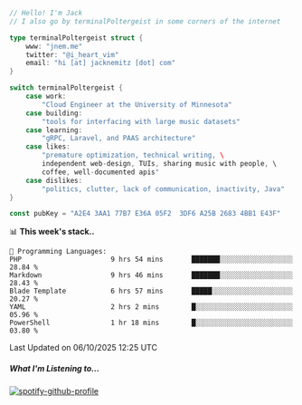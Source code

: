 ```go
// Hello! I'm Jack
// I also go by terminalPoltergeist in some corners of the internet

type terminalPoltergeist struct {
    www: "jnem.me"
    twitter: "@i_heart_vim"
    email: "hi [at] jacknemitz [dot] com"
}

switch terminalPoltergeist {
    case work:
        "Cloud Engineer at the University of Minnesota"
    case building:
        "tools for interfacing with large music datasets"
    case learning:
        "gRPC, Laravel, and PAAS architecture"
    case likes:
        "premature optimization, technical writing, \
        independent web-design, TUIs, sharing music with people, \
        coffee, well-documented apis"
    case dislikes:
        "politics, clutter, lack of communication, inactivity, Java"
}

const pubKey = "A2E4 3AA1 77B7 E36A 05F2  3DF6 A25B 2683 4BB1 E43F"
```

<!--START_SECTION:waka-->
📊 **This week's stack..** 

```text
💬 Programming Languages: 
PHP                      9 hrs 54 mins       ███████░░░░░░░░░░░░░░░░░░   28.84 % 
Markdown                 9 hrs 46 mins       ███████░░░░░░░░░░░░░░░░░░   28.43 % 
Blade Template           6 hrs 57 mins       █████░░░░░░░░░░░░░░░░░░░░   20.27 % 
YAML                     2 hrs 2 mins        █░░░░░░░░░░░░░░░░░░░░░░░░   05.96 % 
PowerShell               1 hr 18 mins        █░░░░░░░░░░░░░░░░░░░░░░░░   03.80 % 
```


 Last Updated on 06/10/2025 12:25 UTC
<!--END_SECTION:waka-->

##### What I'm Listening to...

[![spotify-github-profile](https://jnem.me/listening-item?maxAge=2592000)](https://jnem.me/listening)
